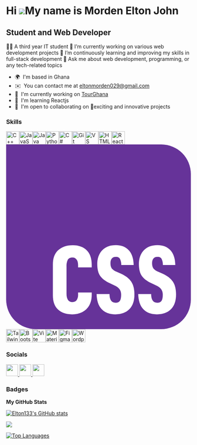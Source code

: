 Hi ![](https://user-images.githubusercontent.com/18350557/176309783-0785949b-9127-417c-8b55-ab5a4333674e.gif)My name is Morden Elton John
=========================================================================================================================================

Student and Web Developer
-------------------------

👨‍🎓 A third year IT student 🔭 I’m currently working on various web development projects 🌱 I’m continuously learning and improving my skills in full-stack development 💬 Ask me about web development, programming, or any tech-related topics

* 🌍  I'm based in Ghana
* ✉️  You can contact me at [eltonmorden029@gmail.com](mailto:eltonmorden029@gmail.com)
* 🚀  I'm currently working on [TourGhana](http://tourghana1.netlify.app)
* 🧠  I'm learning Reactjs
* 🤝  I'm open to collaborating on 👯exciting and innovative projects

### Skills


<p align="left">
<a href="https://docs.microsoft.com/en-us/cpp/?view=msvc-170" target="_blank" rel="noreferrer"><img src="https://raw.githubusercontent.com/danielcranney/readme-generator/main/public/icons/skills/cplusplus-colored.svg" width="36" height="36" alt="C++" /></a><a href="https://developer.mozilla.org/en-US/docs/Web/JavaScript" target="_blank" rel="noreferrer"><img src="https://raw.githubusercontent.com/danielcranney/readme-generator/main/public/icons/skills/javascript-colored.svg" width="36" height="36" alt="JavaScript" /></a><a href="https://www.oracle.com/java/" target="_blank" rel="noreferrer"><img src="https://raw.githubusercontent.com/danielcranney/readme-generator/main/public/icons/skills/java-colored.svg" width="36" height="36" alt="Java" /></a><a href="https://www.python.org/" target="_blank" rel="noreferrer"><img src="https://raw.githubusercontent.com/danielcranney/readme-generator/main/public/icons/skills/python-colored.svg" width="36" height="36" alt="Python" /></a><a href="https://docs.microsoft.com/en-us/dotnet/csharp/" target="_blank" rel="noreferrer"><img src="https://raw.githubusercontent.com/danielcranney/readme-generator/main/public/icons/skills/csharp-colored.svg" width="36" height="36" alt="C#" /></a><a href="https://git-scm.com/" target="_blank" rel="noreferrer"><img src="https://raw.githubusercontent.com/danielcranney/readme-generator/main/public/icons/skills/git-colored.svg" width="36" height="36" alt="Git" /></a><a href="https://code.visualstudio.com/" target="_blank" rel="noreferrer"><img src="https://raw.githubusercontent.com/danielcranney/readme-generator/main/public/icons/skills/visualstudiocode.svg" width="36" height="36" alt="VS Code" /></a><a href="https://developer.mozilla.org/en-US/docs/Glossary/HTML5" target="_blank" rel="noreferrer"><img src="https://raw.githubusercontent.com/danielcranney/readme-generator/main/public/icons/skills/html5-colored.svg" width="36" height="36" alt="HTML5" /></a><a href="https://reactjs.org/" target="_blank" rel="noreferrer"><img src="https://raw.githubusercontent.com/danielcranney/readme-generator/main/public/icons/skills/react-colored.svg" width="36" height="36" alt="React" /></a><a href="https://www.w3.org/TR/CSS/#css" target="_blank" rel="noreferrer"><svg xmlns="http://www.w3.org/2000/svg" width="1000" height="1000" viewBox="0 0 1000 1000" role="img" aria-labelledby="css-logo-title css-logo-description">
  <title id="css-logo-title">CSS Logo</title>
  <desc id="css-logo-description">A purple square with rounded corners and the letters CSS inside in white</desc>
  <path fill="#639" d="M0 0H840A160 160 0 0 1 1000 160V840A160 160 0 0 1 840 1000H160A160 160 0 0 1 0 840V0Z"/>
  <path fill="#fff" d="M816.54 919.9c-32.39 0-57.16-9.42-74.5-28.35-17.15-19.03-26.08-46.18-26.88-81.64h69.8c.4 31.36 11.42 47.08 33.08 47.08 11.04 0 18.86-3.5 23.37-10.42 4.41-6.9 6.72-17.93 6.72-33.05 0-12.02-3.01-22.04-8.83-29.95a73.2 73.2 0 0 0-29.48-21.14L783.95 750c-23.06-11.02-39.81-24.04-50.14-39.27-10.03-15.13-15.04-36.36-15.04-63.5 0-30.36 8.83-55 26.37-73.94 18.05-18.93 42.62-28.34 74-28.34 30.3 0 53.76 9.31 70.3 27.84 16.85 18.64 25.67 45.28 26.38 80.14h-67.19c.4-11.4-1.9-22.72-6.72-33.06-3.8-7.6-11.23-11.41-22.26-11.41-19.65 0-29.48 11.71-29.48 35.05 0 11.83 2.4 21.04 7.22 28.05A65.18 65.18 0 0 0 822.76 689l24.77 10.92c25.57 11.72 44.02 26.05 55.35 43.38 11.43 17.23 17.05 40.27 17.05 69.12 0 34.56-9.03 61.1-27.38 79.63-18.25 18.53-43.62 27.85-76 27.85Zm-225.42 0c-32.4 0-57.16-9.42-74.51-28.35-17.15-19.03-26.07-46.18-26.87-81.64h69.79c.4 31.36 11.43 47.08 33.1 47.08 11.02 0 18.84-3.5 23.25-10.42 4.52-6.9 6.72-17.93 6.72-33.05 0-12.02-2.9-22.04-8.72-29.95a73.2 73.2 0 0 0-29.48-21.14L558.53 750c-23.07-11.02-39.81-24.04-50.14-39.27-10.03-15.13-15.04-36.36-15.04-63.5 0-30.36 8.82-55 26.37-73.94 18.05-18.93 42.62-28.34 74-28.34 30.29 0 53.75 9.31 70.2 27.84 17.05 18.64 25.77 45.28 26.47 80.14h-67.18c.4-11.4-1.9-22.72-6.72-33.06-3.81-7.6-11.23-11.41-22.26-11.41-19.66 0-29.49 11.71-29.49 35.05 0 11.83 2.41 21.04 7.22 28.05A65.18 65.18 0 0 0 597.33 689l24.77 10.92c25.57 11.72 44.02 26.05 55.36 43.38 11.33 17.23 17.04 40.27 17.04 69.12 0 34.56-9.12 61.1-27.37 79.63-18.25 18.53-43.62 27.85-76.01 27.85Zm-234.75 0c-31.7 0-56.86-8.62-75.51-25.85-18.65-17.12-27.88-42.87-27.88-76.93V648.83c0-33.85 9.83-59.5 29.48-77.13 19.96-17.43 46.13-26.24 78.52-26.24 31.39 0 56.15 9.01 74.5 26.84 18.56 17.93 27.88 44.58 27.88 80.14v13.32h-73.9v-12.92c0-13.72-3.01-23.84-8.83-30.45a26.46 26.46 0 0 0-21.66-10.32c-12.03 0-20.55 4.1-25.37 12.42a79.04 79.04 0 0 0-6.72 36.66v146.26c0 30.55 10.74 46.08 32.1 46.38 10.02 0 17.54-3.61 22.76-10.82a51.74 51.74 0 0 0 7.72-30.46V801.6h73.9v11.42c0 23.74-4.61 43.57-13.94 59.4a88.8 88.8 0 0 1-38.2 35.66 121.46 121.46 0 0 1-54.85 11.82Z"/>
</svg></a><a href="https://tailwindcss.com/" target="_blank" rel="noreferrer"><img src="https://raw.githubusercontent.com/danielcranney/readme-generator/main/public/icons/skills/tailwindcss-colored.svg" width="36" height="36" alt="TailwindCSS" /></a><a href="https://getbootstrap.com/" target="_blank" rel="noreferrer"><img src="https://raw.githubusercontent.com/danielcranney/readme-generator/main/public/icons/skills/bootstrap-colored.svg" width="36" height="36" alt="Bootstrap" /></a><a href="https://vitejs.dev/" target="_blank" rel="noreferrer"><img src="https://raw.githubusercontent.com/danielcranney/readme-generator/main/public/icons/skills/vite-colored.svg" width="36" height="36" alt="Vite" /></a><a href="https://mui.com/" target="_blank" rel="noreferrer"><img src="https://raw.githubusercontent.com/danielcranney/readme-generator/main/public/icons/skills/materialui-colored.svg" width="36" height="36" alt="Material UI" /></a><a href="https://www.figma.com/" target="_blank" rel="noreferrer"><img src="https://raw.githubusercontent.com/danielcranney/readme-generator/main/public/icons/skills/figma-colored.svg" width="36" height="36" alt="Figma" /></a><a href="https://wordpress.com" target="_blank" rel="noreferrer"><img src="https://raw.githubusercontent.com/danielcranney/readme-generator/main/public/icons/skills/wordpress-colored.svg" width="36" height="36" alt="Wordpress" /></a>
</p>


### Socials

<p align="left"> <a href="https://www.github.com/Elton133" target="_blank" rel="noreferrer"> <picture> <source media="(prefers-color-scheme: dark)" srcset="https://raw.githubusercontent.com/danielcranney/readme-generator/main/public/icons/socials/github-dark.svg" /> <source media="(prefers-color-scheme: light)" srcset="https://raw.githubusercontent.com/danielcranney/readme-generator/main/public/icons/socials/github.svg" /> <img src="https://raw.githubusercontent.com/danielcranney/readme-generator/main/public/icons/socials/github.svg" width="32" height="32" /> </picture> </a> <a href="http://www.instagram.com/_.el_ton" target="_blank" rel="noreferrer"> <picture> <source media="(prefers-color-scheme: dark)" srcset="https://raw.githubusercontent.com/danielcranney/readme-generator/main/public/icons/socials/instagram-dark.svg" /> <source media="(prefers-color-scheme: light)" srcset="https://raw.githubusercontent.com/danielcranney/readme-generator/main/public/icons/socials/instagram.svg" /> <img src="https://raw.githubusercontent.com/danielcranney/readme-generator/main/public/icons/socials/instagram.svg" width="32" height="32" /> </picture> </a> <a href="https://www.linkedin.com/in/elton-morden-9a7bb5261?lipi=urn%3Ali%3Apage%3Ad_flagship3_profile_view_base_contact_details%3BTxYPyT8eTpaUSS9HBv8Acw%3D%3D/" target="_blank" rel="noreferrer"> <picture> <source media="(prefers-color-scheme: dark)" srcset="https://raw.githubusercontent.com/danielcranney/readme-generator/main/public/icons/socials/linkedin-dark.svg" /> <source media="(prefers-color-scheme: light)" srcset="https://raw.githubusercontent.com/danielcranney/readme-generator/main/public/icons/socials/linkedin.svg" /> <img src="https://raw.githubusercontent.com/danielcranney/readme-generator/main/public/icons/socials/linkedin.svg" width="32" height="32" /> </picture> </a></p>

### Badges

<b>My GitHub Stats</b>

<a href="http://www.github.com/Elton133"><img src="https://github-readme-stats.vercel.app/api?username=Elton133&show_icons=true&hide=&count_private=true&title_color=0891b2&text_color=ffffff&icon_color=0891b2&bg_color=000000&hide_border=true&show_icons=true" alt="Elton133's GitHub stats" /></a>

<a href="http://www.github.com/Elton133"><img src="https://github-readme-streak-stats.herokuapp.com/?user=Elton133&stroke=ffffff&background=000000&ring=0891b2&fire=0891b2&currStreakNum=ffffff&currStreakLabel=0891b2&sideNums=ffffff&sideLabels=ffffff&dates=ffffff&hide_border=true" /></a>

<a href="https://github.com/Elton133" align="left"><img src="https://github-readme-stats.vercel.app/api/top-langs/?username=Elton133&langs_count=10&title_color=0891b2&text_color=ffffff&icon_color=0891b2&bg_color=000000&hide_border=true&locale=en&custom_title=Top%20%Languages" alt="Top Languages" /></a>
